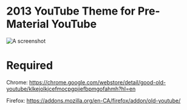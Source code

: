 # 2013 YouTube Theme for Pre-Material YouTube
![A screenshot](https://cdn.discordapp.com/attachments/777290532170760232/779817396977926174/unknown.png)

# Required
Chrome: https://chrome.google.com/webstore/detail/good-old-youtube/klkejolkjcefmocpgpjiefbpmgofahmh?hl=en

Firefox: https://addons.mozilla.org/en-CA/firefox/addon/old-youtube/
